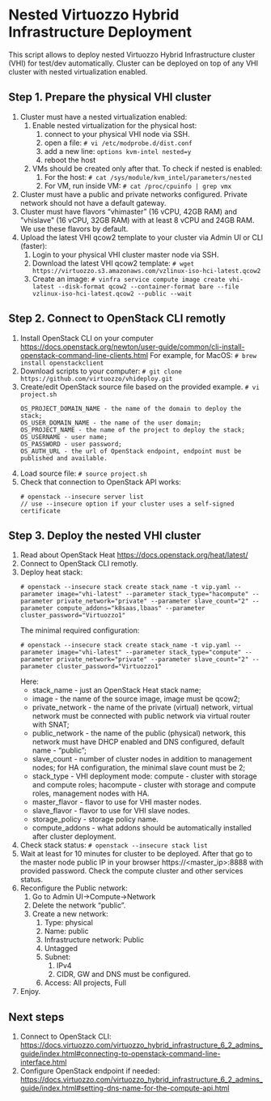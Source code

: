 # Nested Virtuozzo Hybrid Infrastructure Deployment

This script allows to deploy nested Virtuozzo Hybrid Infrastructure cluster (VHI) for test/dev automatically. Cluster can be deployed on top of any VHI cluster with nested virtualization enabled.  

## Step 1. Prepare the physical VHI cluster
1. Cluster must have a nested virtualization enabled:
    1. Enable nested virtualization for the physical host:
        1. connect to your physical VHI node via SSH.
        2. open a file: 
        `# vi /etc/modprobe.d/dist.conf`
        4. add a new line: `options kvm-intel nested=y`
        5. reboot the host
    2. VMs should be created only after that. To check if nested is enabled:
        1. For the host: `# cat /sys/module/kvm_intel/parameters/nested`
        2. For VM, run inside VM: `# cat /proc/cpuinfo | grep vmx`
2. Cluster must have a public and private networks configured. Private network should not have a default gateway.
3. Cluster must have flavors “vhimaster” (16 vCPU, 42GB RAM) and "vhislave" (16 vCPU, 32GB RAM) with at least 8 vCPU and 24GB RAM. We use these flavors by default.
4. Upload the latest VHI qcow2 template to your cluster via Admin UI or CLI (faster):
    1. Login to your physical VHI cluster master node via SSH.
    2. Download the latest VHI qcow2 template:
    `# wget https://virtuozzo.s3.amazonaws.com/vzlinux-iso-hci-latest.qcow2`
    3. Create an image:
    `# vinfra service compute image create vhi-latest --disk-format qcow2 --container-format bare --file vzlinux-iso-hci-latest.qcow2 --public --wait`

## Step 2. Connect to OpenStack CLI remotly
1. Install OpenStack CLI on your computer https://docs.openstack.org/newton/user-guide/common/cli-install-openstack-command-line-clients.html For example, for MacOS: `# brew install openstackclient`
2. Download scripts to your computer:
    `# git clone https://github.com/virtuozzo/vhideploy.git`
3. Create/edit OpenStack source file based on the provided example.
    `# vi project.sh`
    ```
    OS_PROJECT_DOMAIN_NAME - the name of the domain to deploy the stack;
    OS_USER_DOMAIN_NAME - the name of the user domain;
    OS_PROJECT_NAME - the name of the project to deploy the stack;
    OS_USERNAME - user name;
    OS_PASSWORD - user password;
    OS_AUTH_URL - the url of OpenStack endpoint, endpoint must be published and available.
    ```
4. Load source file:
    `# source project.sh`
5. Check that connection to OpenStack API works:
    ```
    # openstack --insecure server list
    // use --insecure option if your cluster uses a self-signed certificate
    ```

## Step 3. Deploy the nested VHI cluster
1. Read about OpenStack Heat https://docs.openstack.org/heat/latest/
2. Connect to OpenStack CLI remotly.
3. Deploy heat stack:
    ```
    # openstack --insecure stack create stack_name -t vip.yaml --parameter image="vhi-latest" --parameter stack_type="hacompute" --parameter private_network="private" --parameter slave_count="2" --parameter compute_addons="k8saas,lbaas" --parameter cluster_password="Virtuozzo1"
    ```
    The minimal required configuration:
    ```
    # openstack --insecure stack create stack_name -t vip.yaml --parameter image="vhi-latest" --parameter stack_type="compute" --parameter private_network="private" --parameter slave_count="2" --parameter cluster_password="Virtuozzo1"
    ```
    Here:
    - stack_name - just an OpenStack Heat stack name;
    - image - the name of the source image, image must be qcow2;
    - private_network - the name of the private (virtual) network, virtual network must be connected with public network via virtual router with SNAT;
    - public_network - the name of the public (physical) network, this network must have DHCP enabled and DNS configured, default name - “public”;
    - slave_count - number of cluster nodes in addition to management nodes; for HA configuration, the minimal slave count must be 2;
    - stack_type - VHI deployment mode: compute - cluster with storage and compute roles; hacompute - cluster with storage and compute roles, management nodes with HA.
    - master_flavor - flavor to use for VHI master nodes.
    - slave_flavor - flavor to use for VHI slave nodes.
    - storage_policy - storage policy name.
    - compute_addons - what addons should be automatically installed after cluster deployment.
4. Check stack status: `# openstack --insecure stack list`
5. Wait at least for 10 minutes for cluster to be deployed. After that go to the master node public IP in your browser https://<master_ip>:8888 with provided password. Check the compute cluster and other services status.
6. Reconfigure the Public network:
    1. Go to Admin UI→Compute→Network
    2. Delete the network “public”.
    3. Create a new network:
        1. Type: physical
        2. Name: public
        3. Infrastructure network: Public
        4. Untagged
        5. Subnet:
            1. IPv4
            2. CIDR, GW and DNS must be configured.
        6. Access: All projects, Full
7. Enjoy.

## Next steps
1. Connect to OpenStack CLI: https://docs.virtuozzo.com/virtuozzo_hybrid_infrastructure_6_2_admins_guide/index.html#connecting-to-openstack-command-line-interface.html
2. Configure OpenStack endpoint if needed: https://docs.virtuozzo.com/virtuozzo_hybrid_infrastructure_6_2_admins_guide/index.html#setting-dns-name-for-the-compute-api.html
